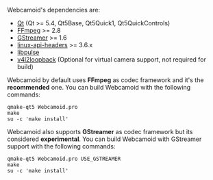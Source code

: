 Webcamoid's dependencies are:

* [Qt](https://qt-project.org/) (Qt >= 5.4, Qt5Base, Qt5Quick1, Qt5QuickControls)
* [FFmpeg](http://ffmpeg.org/) >= 2.8
* [GStreamer](http://gstreamer.freedesktop.org/) >= 1.6
* [linux-api-headers](http://www.gnu.org/software/libc) >= 3.6.x
* [libpulse](http://www.freedesktop.org/wiki/Software/PulseAudio)
* [v4l2loopback](https://github.com/umlaeute/v4l2loopback) (Optional for virtual camera support, not required for build)

Webcamoid by default uses **FFmpeg** as codec framework and it's the **recommended** one. You can build Webcamoid with the following commands:

    qmake-qt5 Webcamoid.pro
    make
    su -c 'make install'

Webcamoid also supports **GStreamer** as codec framework but its considered **experimental**. You can build Webcamoid with GStreamer support with the following commands:

    qmake-qt5 Webcamoid.pro USE_GSTREAMER
    make
    su -c 'make install'
